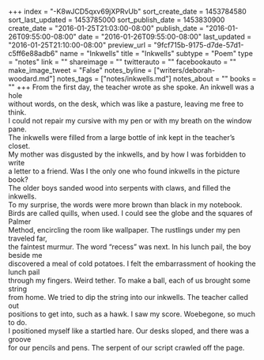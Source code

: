 +++
index = "-K8wJCD5qxv69jXPRvUb"
sort_create_date = 1453784580
sort_last_updated = 1453785000
sort_publish_date = 1453830900
create_date = "2016-01-25T21:03:00-08:00"
publish_date = "2016-01-26T09:55:00-08:00"
date = "2016-01-26T09:55:00-08:00"
last_updated = "2016-01-25T21:10:00-08:00"
preview_url = "9fcf715b-9175-d7de-57d1-c5ff6e88adb6"
name = "Inkwells"
title = "Inkwells"
subtype = "Poem"
type = "notes"
link = ""
shareimage = ""
twitterauto = ""
facebookauto = ""
make_image_tweet = "False"
notes_byline = ["writers/deborah-woodard.md"]
notes_tags = ["notes/inkwells.md"]
notes_about = ""
books = ""
+++
From the first day, the teacher wrote as she spoke. An inkwell was a hole<br>
without words, on the desk, which was like a pasture, leaving me free to think.<br>
I could not repair my cursive with my pen or with my breath on the window pane. <br>
The inkwells were filled from a large bottle of ink kept in the teacher’s closet.<br>
My mother was disgusted by the inkwells, and by how I was forbidden to write<br>
a letter to a friend. Was I the only one who found inkwells in the picture book?<br>
The older boys sanded wood into serpents with claws, and filled the inkwells.<br>
To my surprise, the words were more brown than black in my notebook.<br>
Birds are called quills, when used. I could see the globe and the squares of Palmer<br> 
Method, encircling the room like wallpaper. The rustlings under my pen traveled far,<br> 
the faintest murmur. The word “recess” was next. In his lunch pail, the boy beside me<br>
discovered a meal of cold potatoes. I felt the embarrassment of hooking the lunch pail<br> 
through my fingers. Weird tether. To make a ball, each of us brought some string<br> 
from home. We tried to dip the string into our inkwells. The teacher called out<br> 
positions to get into, such as a hawk. I saw my score. Woebegone, so much to do.<br>
I positioned myself like a startled hare. Our desks sloped, and there was a groove<br>
for our pencils and pens. The serpent of our script crawled off the page. 